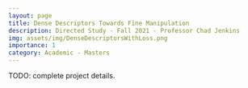 ```yaml
---
layout: page
title: Dense Descriptors Towards Fine Manipulation
description: Directed Study - Fall 2021 - Professor Chad Jenkins 
img: assets/img/DenseDescriptorsWithLoss.png
importance: 1
category: Academic - Masters
---
```


TODO: complete project details.
